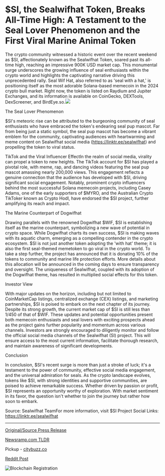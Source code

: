 # $SI, the Sealwifhat Token, Breaks All-Time High: A Testament to the Seal Lover Phenomenon and the First Viral Marine Animal Token

The crypto community witnessed a historic event over the recent weekend as $SI, affectionately known as the Sealwifhat Token, soared past its all-time high, reaching an impressive 900K USD market cap. This monumental surge underscores the growing influence of seal enthusiasts within the crypto world and highlights the captivating narrative driving this unprecedented rally. Seal Wif Hat, also referred to as 'seal with a hat,' is positioning itself as the most adorable Solana-based memecoin in the 2024 crypto bull market. Right now, the token is listed on Raydium and Jupiter Exchanges, and its information is available on CoinGecko, DEXTools, DexScreener, and BirdEye.so.![](https://api.blockchainwire.io/uploads/Etkaan/editor_image/5a12ffdf-c130-415a-bf45-3db5834b0227.jpg)

The Seal Lover Phenomenon

$SI's meteoric rise can be attributed to the burgeoning community of seal enthusiasts who have embraced the token's endearing seal pup mascot. Far from being just a static symbol, the seal pup mascot has become a vibrant emblem for the community, captivating audiences with heartwarming and meme content on Sealwifhat social media (https://linktr.ee/sealwifhat) and propelling the token to viral status.

TikTok and the Viral Influencer EffectIn the realm of social media, virality can propel a token to new heights. The TikTok account for $SI has played a pivotal role, with meme, rap, and dancing videos featuring the seal pup mascot amassing nearly 200,000 views. This engagement reflects a genuine connection that the audience has developed with $SI, driving significant social engagement. Notably, prominent crypto influencers behind the most successful Solana memecoin projects, including Casey Adams, one of the early supporters of $MYRO, and the Australian Crypto TikToker known as Crypto Hodl, have endorsed the $SI project, further amplifying its reach and impact.

The Marine Counterpart of Dogwifhat

Drawing parallels with the renowned Dogwifhat $WIF, $SI is establishing itself as the marine counterpart, symbolizing a new wave of potential in crypto space. While Dogwifhat charts its own success, $SI is making waves with its aquatic charm, emerging as a compelling contender in the crypto ecosystem. $SI is not just another token adopting the 'with hat' theme; it is also the first seal-themed memetoken to go viral in the crypto world. To take a step further, the project has announced that it is donating 10% of the tokens to community and marine life protection efforts. More details about this allocation will be announced in the coming days to ensure transparency and oversight. The uniqueness of Sealwifhat, coupled with its adoption of the Dogwifhat theme, has resulted in multiplied social effects for this token.

Investor View

With major updates on the horizon, including but not limited to CoinMarketCap listings, centralized exchange (CEX) listings, and marketing partnerships, $SI is poised to embark on the next chapter of its journey. Despite its strong growth, the current market cap of $SI is still less than 1/450 of that of $WIF. These updates and potential opportunities present both memecoin enthusiasts and seal lovers with exciting prospects ahead as the project gains further popularity and momentum across various channels. Investors are strongly encouraged to diligently monitor and follow the official social media channels of the Sealwifhat (SI) project. This will ensure access to the most current information, facilitate thorough research, and maintain awareness of significant developments.

Conclusion

In conclusion, $SI's recent surge is more than just a stroke of luck; it's a testament to the power of community, effective social media engagement, and the universal admiration for seals. As the crypto landscape evolves, tokens like $SI, with strong identities and supportive communities, are poised to achieve remarkable success. Whether driven by passion or profit, $SI represents an opportunity worthy of exploration. With market sentiment in its favor, the question isn't whether to join the journey but rather how soon to embark.

Source: Sealwifhat TeamFor more information, visit $SI Project Social Links: https://linktr.ee/sealwifhat 

---

[Original/Source Press Release](https://blockchainwire.io/press-release/si-the-sealwifhat-token-breaks-all-time-high-a-testament-to-the-seal-lover-phenomenon-and-the-first-viral-marine-animal-token)
                    

[Newsramp.com TLDR](https://newsramp.com/curated-news/sealwifhat-token-si-surges-to-900k-usd-market-cap-gains-viral-status/c47533ee093dccc3da5009ee82d961ba) 


Pickup - [citybuzz.co](https://citybuzz.co/2024/02/22/the-rise-of-sealwifhat-crypto-s-adorable-aquatic-sensation)
 



[Reddit Post](https://www.reddit.com/r/CryptoNewsInfo/comments/1ay4r7f/sealwifhat_token_si_surges_to_900k_usd_market_cap/) 



![Blockchain Registration](https://cdn.newsramp.app/blockchainwire/qrcode/242/22/dualammU.webp)